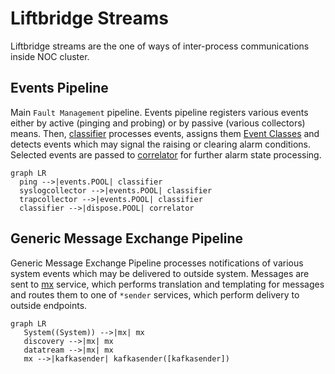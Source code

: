 # Liftbridge Streams

Liftbridge streams are the one of ways of inter-process communications
inside NOC cluster.

## Events Pipeline
Main `Fault Management` pipeline. Events pipeline registers various events
either by active (pinging and probing) or by passive (various collectors)
means. Then, [classifier](../../../admin/reference/services/classifier.md) processes events, assigns them
[Event Classes](../../../user/reference/event-classes/index.md)
and detects events which may signal the raising or clearing alarm conditions.
Selected events are passed to [correlator](../../../admin/reference/services/correlator.md)
for further alarm state processing. 

```mermaid
graph LR
  ping -->|events.POOL| classifier
  syslogcollector -->|events.POOL| classifier
  trapcollector -->|events.POOL| classifier
  classifier -->|dispose.POOL| correlator
```

## Generic Message Exchange Pipeline
Generic Message Exchange Pipeline processes notifications of various system
events which may be delivered to outside system. Messages are sent
to [mx](../../../admin/reference/services/mx.md) service, which performs translation
and templating for messages and routes them to one of `*sender` services,
which perform delivery to outside endpoints.

```mermaid
graph LR
   System((System)) -->|mx| mx
   discovery -->|mx| mx
   datatream -->|mx| mx
   mx -->|kafkasender| kafkasender([kafkasender])
```
